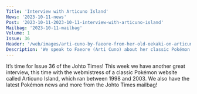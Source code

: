 ```yaml
---
Title: 'Interview with Articuno Island'
News: '2023-10-11-news'
Post: '2023-10-11-2023-10-11-interview-with-articuno-island'
Mailbag: '2023-10-11-mailbag'
Volume: 1
Issue: 36
Header: '/web/images/arti-cuno-by-faeore-from-her-old-oekaki-on-articuno-island.jpeg'
Description: 'We speak to Faeore (Arti Cuno) about her classic Pokémon website: Articuno Island! There''s also the latest Pokémon news, and more from the Johto Times mailbag!'
---
```

It’s time for Issue 36 of the Johto Times! This week we have another great interview, this time with the webmistress of a classic Pokémon website called Articuno Island, which ran between 1998 and 2003. We also have the latest Pokémon news and more from the Johto Times mailbag!